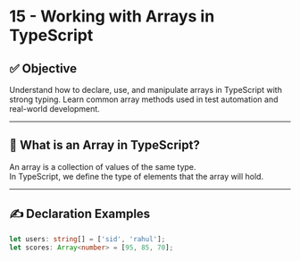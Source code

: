 # 15 - Working with Arrays in TypeScript

## ✅ Objective

Understand how to declare, use, and manipulate arrays in TypeScript with strong typing. Learn common array methods used in test automation and real-world development.

---

## 🧠 What is an Array in TypeScript?

An array is a collection of values of the same type.  
In TypeScript, we define the type of elements that the array will hold.

---

## ✍️ Declaration Examples

```ts
let users: string[] = ['sid', 'rahul'];
let scores: Array<number> = [95, 85, 70];
